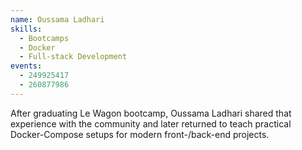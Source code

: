 ```yaml
---
name: Oussama Ladhari
skills:
  - Bootcamps
  - Docker
  - Full-stack Development
events:
  - 249925417
  - 260877986
---
```


After graduating Le Wagon bootcamp, Oussama Ladhari shared that experience with the community and later returned to teach practical Docker-Compose setups for modern front-/back-end projects.
